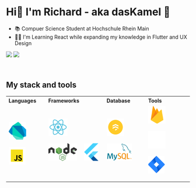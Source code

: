 # Hi👋 I'm Richard - aka dasKamel 🐫




* 📚 Compuer Science Student at Hochschule Rhein Main
* 👨‍💻 I'm Learning React while expanding my knowledge in Flutter and UX Design

[<img width="49%" src="http://github-readme-streak-stats.herokuapp.com?user=dasKamael&theme=vue-dark&hide_border=true&date_format=j%20M%5B%20Y%5D">](https://git.io/streak-stats)
[<img width="49%" src="https://github-readme-stats-ouuan.vercel.app/api?username=dasKamael&theme=dark&show_icons=true">](https://metrics.lecoq.io/dasKamael?template=classic)

<br>


## My stack and tools

<table align="center">
    <tr>
        <th align="left">Languages</th>
        <th align="left">Frameworks</th>
        <th align="left">Database</th>
        <th align="left">Tools</th>
    </tr>
    <td>
    <a href="https://dart.dev/">
        <img
        src="./images/dart_logo.png"
        alt="Dart" height="48px"
        align="left"
        style="max-width: 100%; margin:0px 20px 20px 0px;"> 
    </a>
    <a href="https://developer.mozilla.org/de/docs/Web/JavaScript">
        <img
        src="./images/js_logo.png"
        alt="Javascript" height="48px"
        align="left"
        style="max-width: 100%; margin-right:0px 0px 20px 0px;"> 
    </a>    
    </td>
    <td>
    <a href="https://reactjs.org/">
        <img
        src="./images/react_logo.png"
        alt="React" height="48px" 
        align="left"
        style="max-width: 100%; margin:0px 20px 20px 0px;"> 
    </a>
    <a href="https://flutter.dev/">
        <img
        src="./images/node_logo.svg"
        alt="Node" height="48px" 
        align="left"
        style="max-width: 100%; margin:0px 20px 20px 0px;"> 
    </a>
    <a href="https://nodejs.org/">
        <img
        src="./images/flutter_logo.svg"
        alt="Flutter" height="48px" 
        align="left"
        style="max-width: 100%; margin:0px 0px 20px 0px;"> 
    </a>
    </td>
    <td>
    <a href="https://firebase.google.com/products/firestore">
        <img
        src="./images/firestore_logo.svg"
        alt="Firestore" height="48px"
        align="left"
        style="max-width: 100%; margin:0px 20px 20px 0;"> 
    </a>
    <a href="https://www.mysql.com/">
        <img
        src="./images/mysql_logo.png"
        alt="MySQL" height="48px"
        align="left"
        style="max-width: 100%; margin:0px 0px 20px 0px;"> 
    </a>    
    </td>
    <td>
    <a href="https://firebase.google.com/">
        <img
        src="./images/firebase_logo.svg"
        alt="Firebase" height="48px" 
        align="left"
        style="max-width: 100%; margin:0px 20px 20px 0;"> 
    </a>
    <a href="https://git-scm.com/">
        <img
        src="./images/git_logo.png"
        alt="Git" height="48px" 
        align="left"
        style="max-width: 100%; margin:0px 20px 20px 0;"> 
    </a>
    <a href="https://www.atlassian.com/de/software/jira">
        <img
        src="./images/jira_logo.svg"
        alt="Jira" height="48px" 
        align="left"
        style="max-width: 100%; margin:0px 0px 20px 0px;"> 
    </a>
    </td>
</table>


<!--
**dasKamael/dasKamael** is a ✨ _special_ ✨ repository because its `README.md` (this file) appears on your GitHub profile.

Here are some ideas to get you started:

- 🔭 I’m currently working on ...
- 🌱 I’m currently learning ...
- 👯 I’m looking to collaborate on ...
- 🤔 I’m looking for help with ...
- 💬 Ask me about ...
- 📫 How to reach me: ...
- 😄 Pronouns: ...
- ⚡ Fun fact: ...
-->
